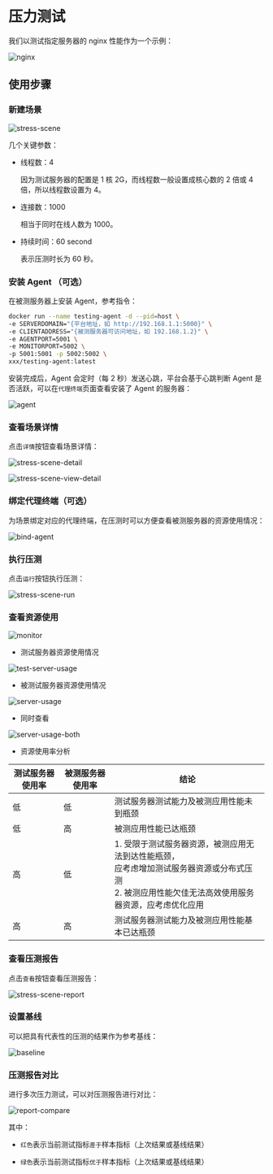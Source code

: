 # 压力测试

我们以测试指定服务器的 nginx 性能作为一个示例：

![nginx](images/nginx.png)

## 使用步骤

### 新建场景

![stress-scene](images/stress-scene.png)

几个关键参数：

- 线程数：4

  因为测试服务器的配置是 1 核 2G，而线程数一般设置成核心数的 2 倍或 4 倍，所以线程数设置为 4。

- 连接数：1000
  
  相当于同时在线人数为 1000。

- 持续时间：60 second

  表示压测时长为 60 秒。

### 安装 Agent （可选）

在被测服务器上安装 Agent，参考指令：

``` bash
docker run --name testing-agent -d --pid=host \
-e SERVERDOMAIN="{平台地址，如 http://192.168.1.1:5000}" \
-e CLIENTADDRESS="{被测服务器可访问地址，如 192.168.1.2}" \
-e AGENTPORT=5001 \
-e MONITORPORT=5002 \
-p 5001:5001 -p 5002:5002 \
xxx/testing-agent:latest
```

安装完成后，Agent 会定时（每 2 秒）发送心跳，平台会基于心跳判断 Agent 是否活跃，可以在`代理终端`页面查看安装了 Agent 的服务器：

![agent](images/agent.png)

### 查看场景详情

点击`详情`按钮查看场景详情：

![stress-scene-detail](images/stress-scene-detail.png)

![stress-scene-view-detail](images/stress-scene-view-detail.png)

### 绑定代理终端（可选）

为场景绑定对应的代理终端，在压测时可以方便查看被测服务器的资源使用情况：

![bind-agent](images/bind-agent.png)

### 执行压测

点击`运行`按钮执行压测：

![stress-scene-run](images/stress-scene-run.png)

### 查看资源使用

![monitor](images/monitor.png)

- 测试服务器资源使用情况

![test-server-usage](images/test-server-usage.png)

- 被测试服务器资源使用情况

![server-usage](images/server-usage.png)

- 同时查看

![server-usage-both](images/server-usage-both.png)

- 资源使用率分析

| 测试服务器使用率 | 被测服务器使用率 | 结论 |
| ------- | ------- | ------ |
| 低 | 低 | 测试服务器测试能力及被测应用性能未到瓶颈 |
| 低 | 高 | 被测应用性能已达瓶颈 |
| 高 | 低 | 1. 受限于测试服务器资源，被测应用无法到达性能瓶颈，<br> 应考虑增加测试服务器资源或分布式压测 <br> 2. 被测应用性能欠佳无法高效使用服务器资源，应考虑优化应用 |
| 高 | 高 | 测试服务器测试能力及被测应用性能基本已达瓶颈 |

### 查看压测报告

点击`查看`按钮查看压测报告：

![stress-scene-report](images/stress-scene-report.png)

### 设置基线

可以把具有代表性的压测的结果作为参考基线：

![baseline](images/baseline.png)

### 压测报告对比

进行多次压力测试，可以对压测报告进行对比：

![report-compare](images/report-compare.png)

其中：

- `红色`表示当前测试指标`差于`样本指标（上次结果或基线结果）

- `绿色`表示当前测试指标`优于`样本指标（上次结果或基线结果）
